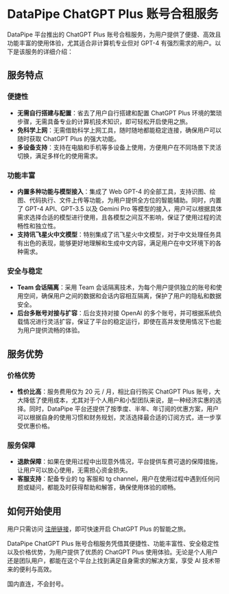# DataPipe ChatGPT Plus 账号合租服务

DataPipe 平台推出的 ChatGPT Plus 账号合租服务，为用户提供了便捷、高效且功能丰富的使用体验，尤其适合非计算机专业但对 GPT-4 有强烈需求的用户。以下是该服务的详细介绍：

## 服务特点

### 便捷性

- **无需自行搭建与配置**：省去了用户自行搭建和配置 ChatGPT Plus 环境的繁琐步骤，无需具备专业的计算机技术知识，即可轻松开启使用之旅。
- **免科学上网**：无需借助科学上网工具，随时随地都能稳定连接，确保用户可以随时获取 ChatGPT Plus 的强大功能。
- **多设备支持**：支持在电脑和手机等多设备上使用，方便用户在不同场景下灵活切换，满足多样化的使用需求。

### 功能丰富

- **内置多种功能与模型接入**：集成了 Web GPT-4 的全部工具，支持识图、绘图、代码执行、文件上传等功能，为用户提供全方位的智能辅助。同时，内置了 GPT-4 API、GPT-3.5 以及 Gemini Pro 等模型的接入，用户可以根据具体需求选择合适的模型进行使用，且各模型之间互不影响，保证了使用过程的流畅性和独立性。
- **支持讯飞星火中文模型**：特别集成了讯飞星火中文模型，对于中文处理任务具有出色的表现，能够更好地理解和生成中文内容，满足用户在中文环境下的各种需求。

### 安全与稳定

- **Team 会话隔离**：采用 Team 会话隔离技术，为每个用户提供独立的账号和使用空间，确保用户之间的数据和会话内容相互隔离，保护了用户的隐私和数据安全。
- **后台多账号对接与扩容**：后台支持对接 OpenAI 的多个账号，并可根据系统负载情况进行灵活扩容，保证了平台的稳定运行，即使在高并发使用情况下也能为用户提供流畅的体验。

## 服务优势

### 价格优势

- **性价比高**：服务费用仅为 20 元 / 月，相比自行购买 ChatGPT Plus 账号，大大降低了使用成本，尤其对于个人用户和小型团队来说，是一种经济实惠的选择。同时，DataPipe 平台还提供了按季度、半年、年订阅的优惠方案，用户可以根据自身的使用习惯和财务规划，灵活选择最合适的订阅方式，进一步享受优惠价格。

### 服务保障

- **退款保障**：如果在使用过程中出现意外情况，平台提供车费可退的保障措施，让用户可以放心使用，无需担心资金损失。
- **客服支持**：配备专业的 tg 客服和 tg channel，用户在使用过程中遇到任何问题或疑问，都能及时获得帮助和解答，确保使用体验的顺畅。

## 如何开始使用

用户只需访问 [注册链接](https://chat.datapipe.app)，即可快速开启 ChatGPT Plus 的智能之旅。

DataPipe ChatGPT Plus 账号合租服务凭借其便捷性、功能丰富性、安全稳定性以及价格优势，为用户提供了优质的 ChatGPT Plus 使用体验。无论是个人用户还是团队用户，都能在这个平台上找到满足自身需求的解决方案，享受 AI 技术带来的便利与高效。

国内直连，不会封号。
